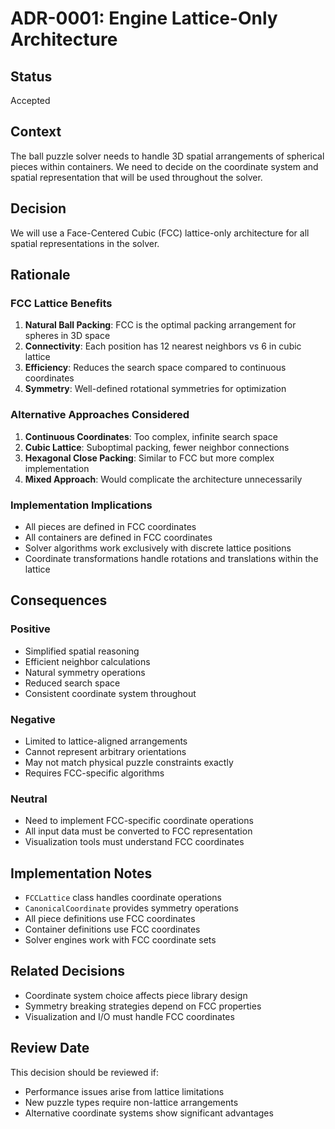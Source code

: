 # ADR-0001: Engine Lattice-Only Architecture

## Status
Accepted

## Context
The ball puzzle solver needs to handle 3D spatial arrangements of spherical pieces within containers. We need to decide on the coordinate system and spatial representation that will be used throughout the solver.

## Decision
We will use a Face-Centered Cubic (FCC) lattice-only architecture for all spatial representations in the solver.

## Rationale

### FCC Lattice Benefits
1. **Natural Ball Packing**: FCC is the optimal packing arrangement for spheres in 3D space
2. **Connectivity**: Each position has 12 nearest neighbors vs 6 in cubic lattice
3. **Efficiency**: Reduces the search space compared to continuous coordinates
4. **Symmetry**: Well-defined rotational symmetries for optimization

### Alternative Approaches Considered
1. **Continuous Coordinates**: Too complex, infinite search space
2. **Cubic Lattice**: Suboptimal packing, fewer neighbor connections
3. **Hexagonal Close Packing**: Similar to FCC but more complex implementation
4. **Mixed Approach**: Would complicate the architecture unnecessarily

### Implementation Implications
- All pieces are defined in FCC coordinates
- All containers are defined in FCC coordinates
- Solver algorithms work exclusively with discrete lattice positions
- Coordinate transformations handle rotations and translations within the lattice

## Consequences

### Positive
- Simplified spatial reasoning
- Efficient neighbor calculations
- Natural symmetry operations
- Reduced search space
- Consistent coordinate system throughout

### Negative
- Limited to lattice-aligned arrangements
- Cannot represent arbitrary orientations
- May not match physical puzzle constraints exactly
- Requires FCC-specific algorithms

### Neutral
- Need to implement FCC-specific coordinate operations
- All input data must be converted to FCC representation
- Visualization tools must understand FCC coordinates

## Implementation Notes
- `FCCLattice` class handles coordinate operations
- `CanonicalCoordinate` provides symmetry operations
- All piece definitions use FCC coordinates
- Container definitions use FCC coordinates
- Solver engines work with FCC coordinate sets

## Related Decisions
- Coordinate system choice affects piece library design
- Symmetry breaking strategies depend on FCC properties
- Visualization and I/O must handle FCC coordinates

## Review Date
This decision should be reviewed if:
- Performance issues arise from lattice limitations
- New puzzle types require non-lattice arrangements
- Alternative coordinate systems show significant advantages
